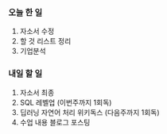 ### 오늘 한 일
1. 자소서 수정
2. 할 것 리스트 정리
3. 기업분석

### 내일 할 일
1. 자소서 최종
2. SQL 레벨업 (이번주까지 1회독)
3. 딥러닝 자연어 처리 위키독스 (다음주까지 1회독)
4. 수업 내용 블로그 포스팅
